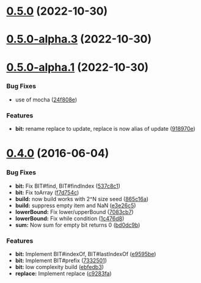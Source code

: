 # [0.5.0](https://github.com/berlysia/binary-indexed-tree-js/compare/v0.5.0-alpha.3...v0.5.0) (2022-10-30)



# [0.5.0-alpha.3](https://github.com/berlysia/binary-indexed-tree-js/compare/v0.5.0-alpha.1...v0.5.0-alpha.3) (2022-10-30)



# [0.5.0-alpha.1](https://github.com/berlysia/binary-indexed-tree-js/compare/0.4.0...v0.5.0-alpha.1) (2022-10-30)


### Bug Fixes

* use of mocha ([24f808e](https://github.com/berlysia/binary-indexed-tree-js/commit/24f808ef61977b661a9e11d0890d2ddabca540f4))


### Features

* **bit:** rename replace to update, replace is now alias of update ([918970e](https://github.com/berlysia/binary-indexed-tree-js/commit/918970ed1f4fbfeb4fc383180d1b84524942eac1))



# [0.4.0](https://github.com/berlysia/binary-indexed-tree-js/compare/ebfedb361d31c39b207fc7a400266b92390741a1...0.4.0) (2016-06-04)


### Bug Fixes

* **bit:** Fix BIT#find, BIT#findIndex ([537c8c1](https://github.com/berlysia/binary-indexed-tree-js/commit/537c8c161674857fcddcadf6921fab048cc4a82b))
* **bit:** Fix toArray ([f7d754c](https://github.com/berlysia/binary-indexed-tree-js/commit/f7d754c6b1188b864c8b028dc7be1cdaedeffe66))
* **build:** now build works with 2^N size seed ([865c16a](https://github.com/berlysia/binary-indexed-tree-js/commit/865c16af67613de42978e5f7d5f32945e3784ee9))
* **build:** suppress empty item and NaN ([e3e26c5](https://github.com/berlysia/binary-indexed-tree-js/commit/e3e26c509bffb7d0973bca0b345628b729e1a430))
* **lowerBound:** Fix lower/upperBound ([7083cb7](https://github.com/berlysia/binary-indexed-tree-js/commit/7083cb7105f7ef280848bc649072115c5beae962))
* **lowerBound:** Fix while condition ([1c476d8](https://github.com/berlysia/binary-indexed-tree-js/commit/1c476d87d287d9b426261763906b4000028520df))
* **sum:** Now sum for empty bit returns 0 ([bd0dc9b](https://github.com/berlysia/binary-indexed-tree-js/commit/bd0dc9b496c966e9ab41d4f393df8e9cafbe13a3))


### Features

* **bit:** Implement BIT#indexOf, BIT#lastIndexOf ([e9595be](https://github.com/berlysia/binary-indexed-tree-js/commit/e9595bee0044c2ea727bd98e771dd3f61cea857a))
* **bit:** Implement BIT#prefix ([7332501](https://github.com/berlysia/binary-indexed-tree-js/commit/733250153f18abbe9a70e0e4f0c6e9e5ce3d8682))
* **bit:** low complexity build ([ebfedb3](https://github.com/berlysia/binary-indexed-tree-js/commit/ebfedb361d31c39b207fc7a400266b92390741a1))
* **replace:** Implement replace ([c9283fa](https://github.com/berlysia/binary-indexed-tree-js/commit/c9283fad85623e23b6e3dc96407860fff7b6a558))



